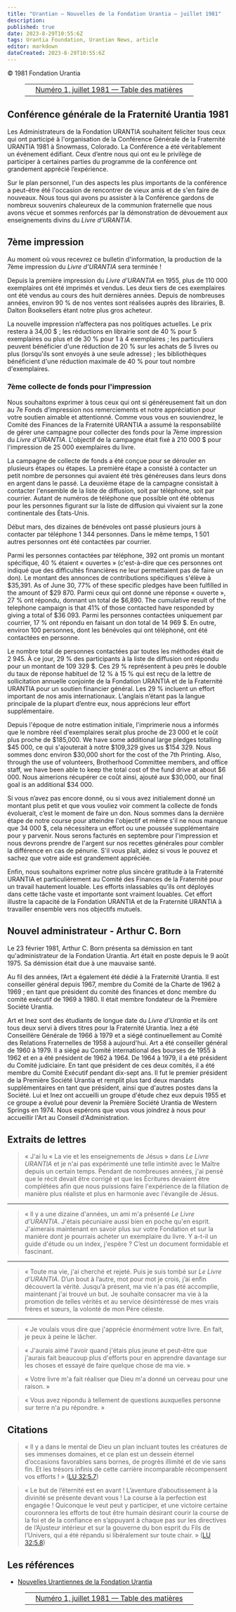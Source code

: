 ```yaml
---
title: "Urantian — Nouvelles de la Fondation Urantia — juillet 1981"
description: 
published: true
date: 2023-8-29T10:55:6Z
tags: Urantia Foundation, Urantian News, article
editor: markdown
dateCreated: 2023-8-29T10:55:6Z
---
```


<p class="v-card v-sheet theme--light grey lighten-3 px-2">© 1981 Fondation Urantia</p>
<figure class="table chapter-navigator">
  <table>
    <tbody>
      <tr>
        <td>
        </td>
        <td>
        <a href="/fr/index/articles_uf_urantian#numéro-1-juillet-1981">
          <span class="mdi mdi-book-open-variant"></span><span class="pl-2">Numéro 1, juillet 1981 — Table des matières</span>
        </a>
        </td>
        <td>
        </td>
      </tr>
    </tbody>
  </table>
</figure>



## Conférence générale de la Fraternité Urantia 1981

Les Administrateurs de la Fondation URANTIA souhaitent féliciter tous ceux qui ont participé à l'organisation de la Conférence Générale de la Fraternité URANTIA 1981 à Snowmass, Colorado. La Conférence a été véritablement un événement édifiant. Ceux d’entre nous qui ont eu le privilège de participer à certaines parties du programme de la conférence ont grandement apprécié l’expérience.

Sur le plan personnel, l'un des aspects les plus importants de la conférence a peut-être été l'occasion de rencontrer de vieux amis et de s'en faire de nouveaux. Nous tous qui avons pu assister à la Conférence gardons de nombreux souvenirs chaleureux de la communion fraternelle que nous avons vécue et sommes renforcés par la démonstration de dévouement aux enseignements divins du _Livre d'URANTIA_.


## 7ème impression

Au moment où vous recevrez ce bulletin d'information, la production de la 7ème impression du _Livre d'URANTIA_ sera terminée !

Depuis la première impression du _Livre d'URANTIA_ en 1955, plus de 110 000 exemplaires ont été imprimés et vendus. Les deux tiers de ces exemplaires ont été vendus au cours des huit dernières années. Depuis de nombreuses années, environ 90 % de nos ventes sont réalisées auprès des librairies, B. Dalton Booksellers étant notre plus gros acheteur.

La nouvelle impression n’affectera pas nos politiques actuelles. Le prix restera à 34,00 $ ; les réductions en librairie sont de 40 % pour 5 exemplaires ou plus et de 30 % pour 1 à 4 exemplaires ; les particuliers peuvent bénéficier d'une réduction de 20 % sur les achats de 5 livres ou plus (lorsqu'ils sont envoyés à une seule adresse) ; les bibliothèques bénéficient d'une réduction maximale de 40 % pour tout nombre d'exemplaires.

### 7ème collecte de fonds pour l'impression

Nous souhaitons exprimer à tous ceux qui ont si généreusement fait un don au 7e Fonds d’impression nos remerciements et notre appréciation pour votre soutien aimable et attentionné. Comme vous vous en souviendrez, le Comité des Finances de la Fraternité URANTIA a assumé la responsabilité de gérer une campagne pour collecter des fonds pour la 7ème impression du _Livre d'URANTIA_. L'objectif de la campagne était fixé à 210 000 $ pour l'impression de 25 000 exemplaires du livre.

La campagne de collecte de fonds a été conçue pour se dérouler en plusieurs étapes ou étapes. La première étape a consisté à contacter un petit nombre de personnes qui avaient été très généreuses dans leurs dons en argent dans le passé. La deuxième étape de la campagne consistait à contacter l'ensemble de la liste de diffusion, soit par téléphone, soit par courrier. Autant de numéros de téléphone que possible ont été obtenus pour les personnes figurant sur la liste de diffusion qui vivaient sur la zone continentale des États-Unis.

Début mars, des dizaines de bénévoles ont passé plusieurs jours à contacter par téléphone 1 344 personnes. Dans le même temps, 1 501 autres personnes ont été contactées par courrier.

Parmi les personnes contactées par téléphone, 392 ont promis un montant spécifique, 40 % étaient « ouvertes » (c'est-à-dire que ces personnes ont indiqué que des difficultés financières ne leur permettaient pas de faire un don). Le montant des annonces de contributions spécifiques s'élève à \$35,391. As of June 30, 77\% of these specific pledges have been fulfilled in the amount of \$29 870. Parmi ceux qui ont donné une réponse « ouverte », 27 \% ont répondu, donnant un total de $6,890. The cumulative result of the telephone campaign is that 41\% of those contacted have responded by giving a total of $36 093. Parmi les personnes contactées uniquement par courrier, 17 \% ont répondu en faisant un don total de 14 969 $. En outre, environ 100 personnes, dont les bénévoles qui ont téléphoné, ont été contactées en personne.

Le nombre total de personnes contactées par toutes les méthodes était de 2 945. À ce jour, 29 \% des participants à la liste de diffusion ont répondu pour un montant de 109 329 \$. Ces 29 \% représentent à peu près le double du taux de réponse habituel de 12 \% à 15 \% qui est reçu de la lettre de sollicitation annuelle conjointe de la Fondation URANTIA et de la Fraternité URANTIA pour un soutien financier général. Les 29 \% incluent un effort important de nos amis internationaux. L’anglais n’étant pas la langue principale de la plupart d’entre eux, nous apprécions leur effort supplémentaire.

Depuis l'époque de notre estimation initiale, l'imprimerie nous a informés que le nombre réel d'exemplaires serait plus proche de 23 000 et le coût plus proche de $185,000. We have some additional large pledges totalling \$45 000, ce qui s'ajouterait à notre $109,329 gives us \$154 329. Nous sommes donc environ \$30,000 short for the cost of the 7th Printing. Also, through the use of volunteers, Brotherhood Committee members, and office staff, we have been able to keep the total cost of the fund drive at about \$6 000. Nous aimerions récupérer ce coût ainsi, ajouté aux \$30,000, our final goal is an additional \$34 000.

Si vous n’avez pas encore donné, ou si vous avez initialement donné un montant plus petit et que vous vouliez voir comment la collecte de fonds évoluerait, c’est le moment de faire un don. Nous sommes dans la dernière étape de notre course pour atteindre l'objectif et même s'il ne nous manque que 34 000 $, cela nécessitera un effort ou une poussée supplémentaire pour y parvenir. Nous serons facturés en septembre pour l'impression et nous devrons prendre de l'argent sur nos recettes générales pour combler la différence en cas de pénurie. S'il vous plaît, aidez si vous le pouvez et sachez que votre aide est grandement appréciée.

Enfin, nous souhaitons exprimer notre plus sincère gratitude à la Fraternité URANTIA et particulièrement au Comité des Finances de la Fraternité pour un travail hautement louable. Les efforts inlassables qu’ils ont déployés dans cette tâche vaste et importante sont vraiment louables. Cet effort illustre la capacité de la Fondation URANTIA et de la Fraternité URANTIA à travailler ensemble vers nos objectifs mutuels.

## Nouvel administrateur - Arthur C. Born

Le 23 février 1981, Arthur C. Born présenta sa démission en tant qu'administrateur de la Fondation Urantia. Art était en poste depuis le 9 août 1975. Sa démission était due à une mauvaise santé.

Au fil des années, l’Art a également été dédié à la Fraternité Urantia. Il est conseiller général depuis 1967, membre du Comité de la Charte de 1962 à 1969 ; en tant que président du comité des finances et donc membre du comité exécutif de 1969 à 1980. Il était membre fondateur de la Première Société Urantia.

Art et Inez sont des étudiants de longue date du _Livre d'Urantia_ et ils ont tous deux servi à divers titres pour la Fraternité Urantia. Inez a été Conseillère Générale de 1966 à 1979 et a siégé continuellement au Comité des Relations Fraternelles de 1958 à aujourd'hui. Art a été conseiller général de 1960 à 1979. Il a siégé au Comité international des bourses de 1955 à 1962 et en a été président de 1962 à 1964. De 1964 à 1979, il a été président du Comité judiciaire. En tant que président de ces deux comités, il a été membre du Comité Exécutif pendant dix-sept ans. Il fut le premier président de la Première Société Urantia et remplit plus tard deux mandats supplémentaires en tant que président, ainsi que d'autres postes dans la Société. Lui et Inez ont accueilli un groupe d'étude chez eux depuis 1955 et ce groupe a évolué pour devenir la Première Société Urantia de Western Springs en 1974. Nous espérons que vous vous joindrez à nous pour accueillir l'Art au Conseil d'Administration.

## Extraits de lettres

> « J'ai lu « La vie et les enseignements de Jésus » dans _Le Livre URANTlA_ et je n'ai pas expérimenté une telle intimité avec le Maître depuis un certain temps. Pendant de nombreuses années, j'ai pensé que le récit devait être corrigé et que les Écritures devaient être complétées afin que nous puissions faire l'expérience de la filiation de manière plus réaliste et plus en harmonie avec l'évangile de Jésus.

---

> « Il y a une dizaine d'années, un ami m'a présenté _Le Livre d'URANTIA_. J'étais pécuniaire aussi bien en poche qu'en esprit. J'aimerais maintenant en savoir plus sur votre Fondation et sur la manière dont je pourrais acheter un exemplaire du livre. Y a-t-il un guide d'étude ou un index, j'espère ? C’est un document formidable et fascinant.

---

> « Toute ma vie, j'ai cherché et rejeté. Puis je suis tombé sur _Le Livre d'URANTIA_. D’un bout à l’autre, mot pour mot je crois, j’ai enfin découvert la vérité. Jusqu'à présent, ma vie n'a pas été accomplie, maintenant j'ai trouvé un but. Je souhaite consacrer ma vie à la promotion de telles vérités et au service désintéressé de mes vrais frères et sœurs, la volonté de mon Père céleste.

---

> « Je voulais vous dire que j'apprécie énormément votre livre. En fait, je peux à peine le lâcher. 

> « J'aurais aimé l'avoir quand j'étais plus jeune et peut-être que j'aurais fait beaucoup plus d'efforts pour en apprendre davantage sur les choses et essayé de faire quelque chose de ma vie. »

> « Votre livre m'a fait réaliser que Dieu m'a donné un cerveau pour une raison. »

> « Vous avez répondu à tellement de questions auxquelles personne sur terre n'a pu répondre. »

## Citations

> « Il y a dans le mental de Dieu un plan incluant toutes les créatures de ses immenses domaines, et ce plan est un dessein éternel d’occasions favorables sans bornes, de progrès illimité et de vie sans fin. Et les trésors infinis de cette carrière incomparable récompensent vos efforts ! » ([LU 32:5.7](/fr/The_Urantia_Book/32#p5_7))

> « Le but de l’éternité est en avant ! L’aventure d’aboutissement à la divinité se présente devant vous ! La course à la perfection est engagée ! Quiconque le veut peut y participer, et une victoire certaine couronnera les efforts de tout être humain désirant courir la course de la foi et de la confiance en s’appuyant à chaque pas sur les directives de l’Ajusteur intérieur et sur la gouverne du bon esprit du Fils de l’Univers, qui a été répandu si libéralement sur toute chair. » ([LU 32:5.8](/fr/The_Urantia_Book/32#p5_8))


## Les références

- [Nouvelles Urantiennes de la Fondation Urantia](https://www.urantia.org/news/1981-07)



<figure class="table chapter-navigator">
  <table>
    <tbody>
      <tr>
        <td>
        </td>
        <td>
        <a href="/fr/index/articles_uf_urantian#numéro-1-juillet-1981">
          <span class="mdi mdi-book-open-variant"></span><span class="pl-2">Numéro 1, juillet 1981 — Table des matières</span>
        </a>
        </td>
        <td>
        </td>
      </tr>
    </tbody>
  </table>
</figure>
